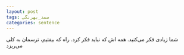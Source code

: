 ```yaml
---
layout: post
tags: صمد_بهرنگی
categories: sentence
---
```


شما زیادی فکر می‌کنید. همه اش که نباید فکر کرد. راه که بیفتیم، ترسمان به کلی می‌ریزد